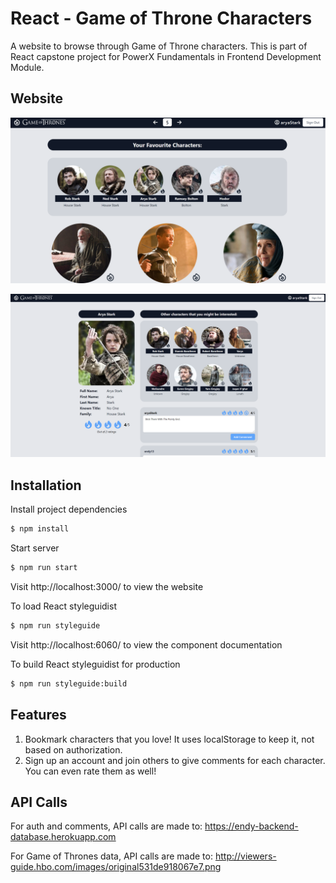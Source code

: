# React - Game of Throne Characters

A website to browse through Game of Throne characters.
This is part of React capstone project for PowerX Fundamentals in Frontend Development Module.

## Website
![Home Page](./docs/homepage.png)

![Home Page](./docs/detail-page.png)

## Installation

Install project dependencies
```bash
$ npm install
```

Start server
```bash
$ npm run start
```
Visit http://localhost:3000/ to view the website

To load React styleguidist
```bash
$ npm run styleguide
```
Visit http://localhost:6060/ to view the component documentation

To build React styleguidist for production
```bash
$ npm run styleguide:build
```

## Features

1. Bookmark characters that you love! It uses localStorage to keep it, not based on authorization.
2. Sign up an account and join others to give comments for each character. You can even rate them as well!

## API Calls

For auth and comments, API calls are made to:
https://endy-backend-database.herokuapp.com

For Game of Thrones data, API calls are made to:
http://viewers-guide.hbo.com/images/original531de918067e7.png